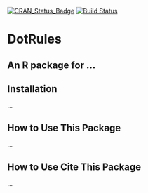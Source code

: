 [![CRAN_Status_Badge](http://www.r-pkg.org/badges/version/DotRules)](https://cran.r-project.org/package=DotRules)
[![Build Status](https://travis-ci.org/romain-louvet/DotRules.svg?branch=master)](https://travis-ci.org/romain-louvet/DotRules)

# DotRules

## An R package for ...

## Installation
...

## How to Use This Package
...

## How to Use Cite This Package
...
